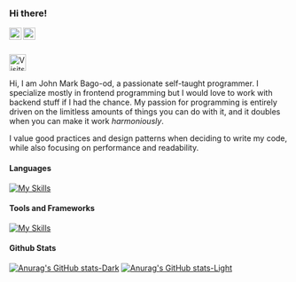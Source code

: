 

### Hi there!

<a href="https://twitter.com/mrkkyyyy">
  <img align="left" alt="Abhishek Naidu | Twitter" width="22px" src="https://raw.githubusercontent.com/peterthehan/peterthehan/master/assets/twitter.svg" />
</a>
<a href="https://www.linkedin.com/in/john-mark-bago-od-26439b205/">
  <img align="left" alt="Abhishek's LinkedIN" width="22px" src="https://raw.githubusercontent.com/peterthehan/peterthehan/master/assets/linkedin.svg" />
</a>

<br>
<br>

<a href="https://visits.roshan.cyou"><img src="https://visits.roshan.cyou/rA1WfW8uk7UstT8JAyhr?label=visits&shadow=1&shadowOpacity=30&swap=0&labelBGColor=171719&countBGColor=22bbff&labelTextColor=FFFFFF&countTextColor=FFFFFF" alt="Visits Counter Badge" height=30px/></a>

Hi, I am John Mark Bago-od, a passionate self-taught programmer. I specialize mostly in frontend programming but I would love to work with backend stuff if I had the chance. My passion for programming is entirely driven on the limitless amounts of things you can do with it, and it doubles when you can make it work _harmoniously_. 

I value good practices and design patterns when deciding to write my code, while also focusing on performance and readability.

#### Languages
[![My Skills](https://skillicons.dev/icons?i=html,css,js,ts,py&perline=3)](https://skillicons.dev)

#### Tools and Frameworks
[![My Skills](https://skillicons.dev/icons?i=react,nextjs,tailwindcss,nodejs,postgres,mongodb&perline=3)](https://skillicons.dev)


#### Github Stats
[![Anurag's GitHub stats-Dark](https://github-readme-stats.vercel.app/api?username=jmmaa&show_icons=true&icon_color=#22bbff&hide_border=true&theme=dark#gh-dark-mode-only)](https://github.com/anuraghazra/github-readme-stats#gh-dark-mode-only)
[![Anurag's GitHub stats-Light](https://github-readme-stats.vercel.app/api?username=jmmaa&show_icons=true&icon_color=#22bbff&hide_border=true&theme=default#gh-light-mode-only)](https://github.com/anuraghazra/github-readme-stats#gh-light-mode-only)

